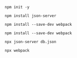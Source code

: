 ```
npm init -y
```
```
npm install json-server
```
```
npm install --save-dev webpack
```
```
npm install --save-dev webpack
```
```
npx json-server db.json
```
```
npx webpack
```

